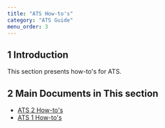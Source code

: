 ```yaml
---
title: "ATS How-to's"
category: "ATS Guide"
menu_order: 3
---
```


## 1 Introduction

This section presents how-to's for ATS.

## 2 Main Documents in This section

* [ATS 2 How-to's](ht-two)
* [ATS 1 How-to's](ht-one)
